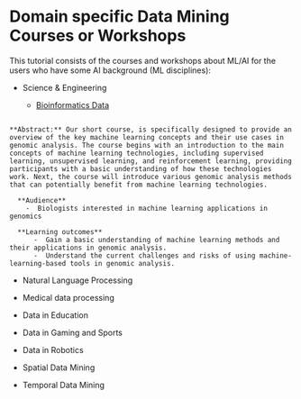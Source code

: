 # Domain specific Data Mining Courses or Workshops


This tutorial consists of the courses and workshops about ML/AI for the users who have some AI background (ML disciplines):

- Science & Engineering

  - [Bioinformatics Data](https://naicno.github.io/NAIC_Bioinformatics_courses_and_workshops/index.html)
 
```{admonition} Introduction to machine learning applications in genomic analysis

**Abstract:** Our short course, is specifically designed to provide an overview of the key machine learning concepts and their use cases in genomic analysis. The course begins with an introduction to the main concepts of machine learning technologies, including supervised learning, unsupervised learning, and reinforcement learning, providing participants with a basic understanding of how these technologies work. Next, the course will introduce various genomic analysis methods that can potentially benefit from machine learning technologies.
```

```{admonition} About the Course
  **Audience**
    -  Biologists interested in machine learning applications in genomics

  **Learning outcomes**
      -  Gain a basic understanding of machine learning methods and their applications in genomic analysis.
      -  Understand the current challenges and risks of using machine-learning-based tools in genomic analysis.
```

  - Natural Language Processing

  - Medical data processing

  - Data in Education

  - Data in Gaming and Sports

  - Data in Robotics



- Spatial Data Mining


- Temporal Data Mining
